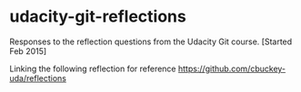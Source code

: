 # udacity-git-reflections
Responses to the reflection questions from the Udacity Git course. [Started Feb 2015]


Linking the following reflection for reference
https://github.com/cbuckey-uda/reflections
